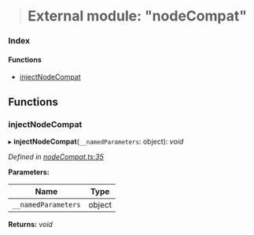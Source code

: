 > # External module: "nodeCompat"

### Index

#### Functions

* [injectNodeCompat](_nodecompat_.md#injectnodecompat)

## Functions

###  injectNodeCompat

▸ **injectNodeCompat**(`__namedParameters`: object): *void*

*Defined in [nodeCompat.ts:35](https://github.com/polkadot-js/api/blob/6c9fe76/packages/api/src/nodeCompat.ts#L35)*

**Parameters:**

Name | Type |
------ | ------ |
`__namedParameters` | object |

**Returns:** *void*